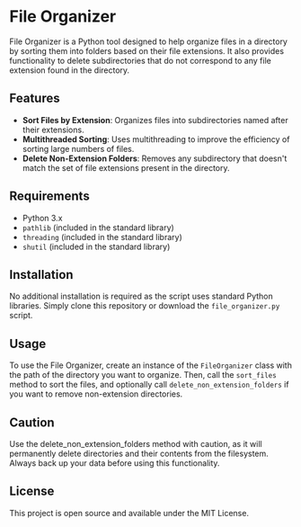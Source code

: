 # File Organizer

File Organizer is a Python tool designed to help organize files in a directory by sorting them into folders based on their file extensions. It also provides functionality to delete subdirectories that do not correspond to any file extension found in the directory.

## Features

- **Sort Files by Extension**: Organizes files into subdirectories named after their extensions.
- **Multithreaded Sorting**: Uses multithreading to improve the efficiency of sorting large numbers of files.
- **Delete Non-Extension Folders**: Removes any subdirectory that doesn't match the set of file extensions present in the directory.

## Requirements

- Python 3.x
- `pathlib` (included in the standard library)
- `threading` (included in the standard library)
- `shutil` (included in the standard library)

## Installation

No additional installation is required as the script uses standard Python libraries. Simply clone this repository or 
download the `file_organizer.py` script.

## Usage

To use the File Organizer, create an instance of the `FileOrganizer` class with the path of the directory you want to 
organize. Then, call the `sort_files` method to sort the files, and optionally call `delete_non_extension_folders` 
if you want to remove non-extension directories.

## Caution

Use the delete_non_extension_folders method with caution, as it will permanently delete directories and their contents 
from the filesystem. Always back up your data before using this functionality.

## License

This project is open source and available under the MIT License.